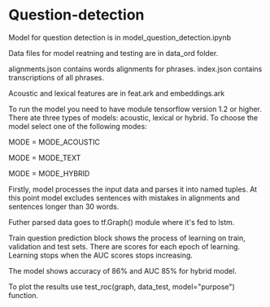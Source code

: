 # Question-detection

Model for question detection is in model_question_detection.ipynb

Data files for model reatning and testing are in data_ord folder.

alignments.json contains words alignments for phrases.
index.json contains transcriptions of all phrases.

Acoustic and lexical features are in feat.ark and embeddings.ark

To run the model you need to have module tensorflow version 1.2 or higher.
There ate three types of models: acoustic, lexical or hybrid. To choose the model select one of the following modes:

MODE = MODE_ACOUSTIC

MODE = MODE_TEXT

MODE = MODE_HYBRID

Firstly, model processes the input data and parses it into named tuples. At this point model excludes sentences with mistakes in alignments and sentences longer than 30 words.

Futher parsed data goes to tf.Graph() module where it's fed to lstm.

Train question prediction block shows the process of learning on train, validation and test sets.
There are scores for each epoch of learning. Learning stops when the AUC scores stops increasing.

The model shows accuracy of 86% and AUC 85% for hybrid model.

To plot the results use test_roc(graph, data_test, model="purpose") function.

